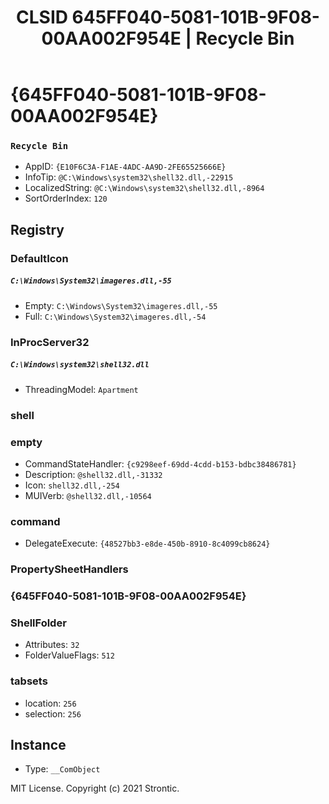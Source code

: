 ﻿---
title: "CLSID 645FF040-5081-101B-9F08-00AA002F954E | Recycle Bin"
excerpt: What is COM-Object CLSID 645FF040-5081-101B-9F08-00AA002F954E?
---

# {645FF040-5081-101B-9F08-00AA002F954E}

### `Recycle Bin`
* AppID: `{E10F6C3A-F1AE-4ADC-AA9D-2FE65525666E}`
* InfoTip: `@C:\Windows\system32\shell32.dll,-22915`
* LocalizedString: `@C:\Windows\system32\shell32.dll,-8964`
* SortOrderIndex: `120`

## Registry


### DefaultIcon

##### `C:\Windows\System32\imageres.dll,-55`
* Empty: `C:\Windows\System32\imageres.dll,-55`
* Full: `C:\Windows\System32\imageres.dll,-54`

### InProcServer32

##### `C:\Windows\system32\shell32.dll`
* ThreadingModel: `Apartment`

### shell


### empty

* CommandStateHandler: `{c9298eef-69dd-4cdd-b153-bdbc38486781}`
* Description: `@shell32.dll,-31332`
* Icon: `shell32.dll,-254`
* MUIVerb: `@shell32.dll,-10564`

### command

* DelegateExecute: `{48527bb3-e8de-450b-8910-8c4099cb8624}`

### PropertySheetHandlers


### {645FF040-5081-101B-9F08-00AA002F954E}


### ShellFolder

* Attributes: `32`
* FolderValueFlags: `512`

### tabsets

* location: `256`
* selection: `256`

## Instance

* Type: `__ComObject`

MIT License. Copyright (c) 2021 Strontic.


